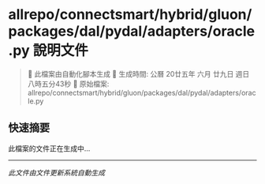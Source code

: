 # allrepo/connectsmart/hybrid/gluon/packages/dal/pydal/adapters/oracle.py 說明文件

> 🚧 此檔案由自動化腳本生成
> 📅 生成時間: 公曆 20廿五年 六月 廿九日 週日 八時五分43秒
> 📂 原始檔案: allrepo/connectsmart/hybrid/gluon/packages/dal/pydal/adapters/oracle.py

## 快速摘要
此檔案的文件正在生成中...

<!-- 實際使用時，這裡會是 Claude Code 生成的完整文件內容 -->

---
*此文件由文件更新系統自動生成*
